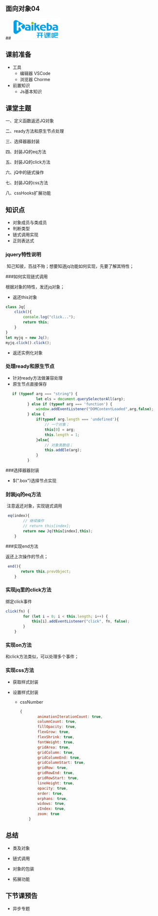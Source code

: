 ## 面向对象04

##<img src='./assets/logo.png' />

## 课前准备

- 工具
  - 编辑器 VSCode
  - 浏览器 Chorme
- 前置知识
  - Js基本知识

## 课堂主题

一、定义函数返还JQ对象 

二、ready方法和原生节点处理

三、选择器器封装 

四、封装JQ的eq方法

 五、封装JQ的click方法 

六、jQ中的链式操作

七、封装JQ的css方法 

八、cssHooks扩展功能

## 知识点

-  对象成员与类成员
- 判断类型
- 链式调用实现
- 正则表达式

### jquery特性说明 

​	知己知彼，百战不殆；想要知道jq功能如何实现，先要了解其特性；

###如何实现链式调用

   根据对象的特性，发还jq对象；

- 返还this对象

```js
class Jq{
    click(){
        console.log("click...");
        return this;
    }
}
let myjq = new Jq();
myjq.click().click();
```

- 返还实例化对象


### 处理ready和原生节点

- 针对ready方法做兼容处理
- 原生节点直接保存
```js
   if (typeof arg === "string") {
              let els = document.querySelectorAll(arg);
          } else if (typeof arg === 'function') {
              window.addEventListener("DOMContentLoaded",arg,false);
          } else {
              if(typeof arg.length === 'undefined'){
                  // 一个对象；
                  this[0] = arg;
                  this.length = 1;
              }else{
                  // 对象类数组；
                  this.addEle(arg);
              }
          }
```

###选择器器封装 

- $(".box")选择节点实现

### 封装jq的eq方法

​	注意返还对象，实现链式调用

```js
 eq(index){
        // 继续操作
        // return this[index];
        return new Jq(this[index],this);
    }
```

###实现end方法

返还上次操作的节点；

```js
 end(){
       return this.prevObject;
    }
```

### 实现jq里的click方法

绑定click事件

```js
click(fn) {
        for (let i = 0; i < this.length; i++) {
            this[i].addEventListener("click", fn, false);
        }
    }
```

### 实现on方法

和click方法类似，可以处理多个事件；

### 实现css方法

- 获取样式封装

- 设置样式封装

  - cssNumber

    ```js
    {
            animationIterationCount: true,
            columnCount: true,
            fillOpacity: true,
            flexGrow: true,
            flexShrink: true,
            fontWeight: true,
            gridArea: true,
            gridColumn: true,
            gridColumnEnd: true,
            gridColumnStart: true,
            gridRow: true,
            gridRowEnd: true,
            gridRowStart: true,
            lineHeight: true,
            opacity: true,
            order: true,
            orphans: true,
            widows: true,
            zIndex: true,
            zoom: true
        }
    ```





## 总结

- 类及对象

- 链式调用

- 对象的包装

- 拓展功能

## 下节课预告

- 异步专题







